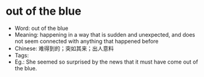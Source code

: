 # out of the blue

- Word: out of the blue
- Meaning: happening in a way that is sudden and unexpected, and does not seem connected with anything that happened before
- Chinese: 难得到的；突如其来；出人意料
- Tags: 
- Eg.: She seemed so surprised by the news that it must have come out of the blue.
